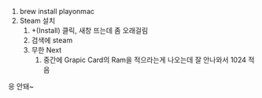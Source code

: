 1. brew install playonmac
2. Steam 설치
	1. +(Install) 클릭, 새창 뜨는데 좀 오래걸림
	2. 검색에 steam
	3. 무한 Next
		1. 중간에 Grapic Card의 Ram을 적으라는게 나오는데 잘 안나와서 1024 적음

응 안돼~